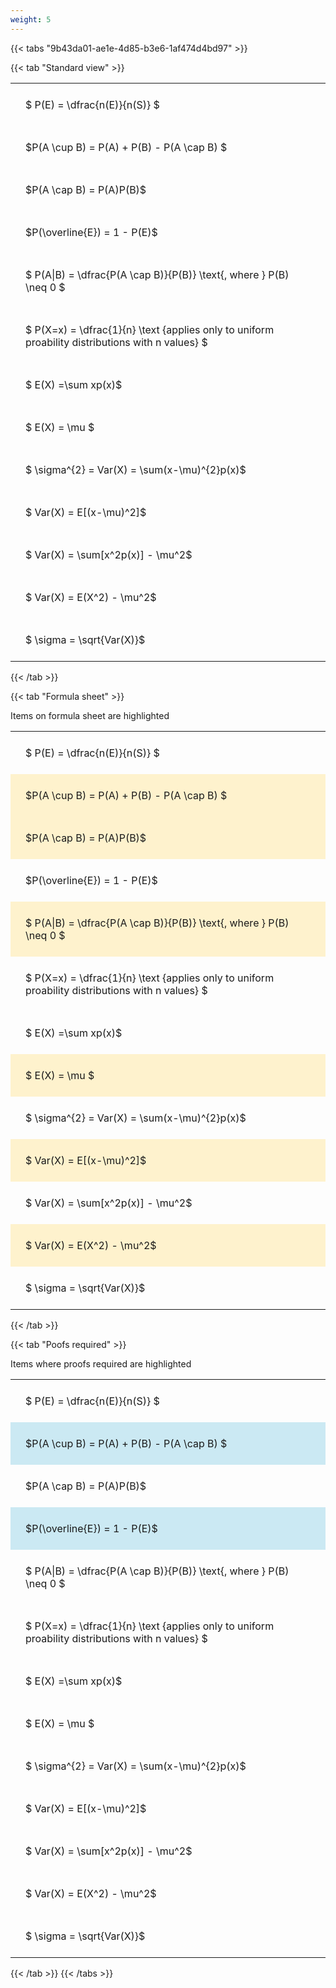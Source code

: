 ```yaml
---
weight: 5
---
```


{{< tabs "9b43da01-ae1e-4d85-b3e6-1af474d4bd97" >}}

{{< tab "Standard view" >}}

<style type="text/css">
#T_ba699 th.col_heading {
  text-align: left;
  font-size: 1em;
}
#T_ba699 td {
  text-align: left;
  font-size: 1em;
  padding: 1.5em;
}
</style>
<table id="T_ba699">
  <thead>
  </thead>
  <tbody>
    <tr>
      <td id="T_ba699_row0_col0" class="data row0 col0" >$ P(E) = \dfrac{n(E)}{n(S)} $</td>
    </tr>
    <tr>
      <td id="T_ba699_row1_col0" class="data row1 col0" >$P(A \cup B) = P(A) + P(B) - P(A \cap B) $</td>
    </tr>
    <tr>
      <td id="T_ba699_row2_col0" class="data row2 col0" >$P(A \cap B)  = P(A)P(B)$</td>
    </tr>
    <tr>
      <td id="T_ba699_row3_col0" class="data row3 col0" >$P(\overline{E}) = 1 - P(E)$</td>
    </tr>
    <tr>
      <td id="T_ba699_row4_col0" class="data row4 col0" >$ P(A|B) = \dfrac{P(A \cap B)}{P(B)} \text{, where } P(B) \neq 0 $</td>
    </tr>
    <tr>
      <td id="T_ba699_row5_col0" class="data row5 col0" >$ P(X=x) =  \dfrac{1}{n} 
\text {applies only to uniform proability distributions with n values} $</td>
    </tr>
    <tr>
      <td id="T_ba699_row6_col0" class="data row6 col0" >$ E(X) =\sum xp(x)$</td>
    </tr>
    <tr>
      <td id="T_ba699_row7_col0" class="data row7 col0" >$ E(X) = \mu $</td>
    </tr>
    <tr>
      <td id="T_ba699_row8_col0" class="data row8 col0" >$ \sigma^{2} = Var(X) = \sum(x-\mu)^{2}p(x)$</td>
    </tr>
    <tr>
      <td id="T_ba699_row9_col0" class="data row9 col0" >$ Var(X) = E[(x-\mu)^2]$</td>
    </tr>
    <tr>
      <td id="T_ba699_row10_col0" class="data row10 col0" >$ Var(X) = \sum[x^2p(x)] - \mu^2$</td>
    </tr>
    <tr>
      <td id="T_ba699_row11_col0" class="data row11 col0" >$ Var(X) = E(X^2) - \mu^2$</td>
    </tr>
    <tr>
      <td id="T_ba699_row12_col0" class="data row12 col0" >$ \sigma = \sqrt{Var(X)}$</td>
    </tr>
  </tbody>
</table>
{{< /tab >}}

{{< tab "Formula sheet" >}}

Items on formula sheet are highlighted 
<br>
<style type="text/css">
#T_9fbb0 th.col_heading {
  text-align: left;
  font-size: 1em;
}
#T_9fbb0 td {
  text-align: left;
  font-size: 1em;
  padding: 1.5em;
}
#T_9fbb0_row0_col0, #T_9fbb0_row3_col0, #T_9fbb0_row5_col0, #T_9fbb0_row6_col0, #T_9fbb0_row8_col0, #T_9fbb0_row10_col0, #T_9fbb0_row12_col0 {
  background-color: rgba(0,0,0,0);
}
#T_9fbb0_row1_col0, #T_9fbb0_row2_col0, #T_9fbb0_row4_col0, #T_9fbb0_row7_col0, #T_9fbb0_row9_col0, #T_9fbb0_row11_col0 {
  background-color: rgba(255,194,10, 0.2);
}
</style>
<table id="T_9fbb0">
  <thead>
  </thead>
  <tbody>
    <tr>
      <td id="T_9fbb0_row0_col0" class="data row0 col0" >$ P(E) = \dfrac{n(E)}{n(S)} $</td>
    </tr>
    <tr>
      <td id="T_9fbb0_row1_col0" class="data row1 col0" >$P(A \cup B) = P(A) + P(B) - P(A \cap B) $</td>
    </tr>
    <tr>
      <td id="T_9fbb0_row2_col0" class="data row2 col0" >$P(A \cap B)  = P(A)P(B)$</td>
    </tr>
    <tr>
      <td id="T_9fbb0_row3_col0" class="data row3 col0" >$P(\overline{E}) = 1 - P(E)$</td>
    </tr>
    <tr>
      <td id="T_9fbb0_row4_col0" class="data row4 col0" >$ P(A|B) = \dfrac{P(A \cap B)}{P(B)} \text{, where } P(B) \neq 0 $</td>
    </tr>
    <tr>
      <td id="T_9fbb0_row5_col0" class="data row5 col0" >$ P(X=x) =  \dfrac{1}{n} 
\text {applies only to uniform proability distributions with n values} $</td>
    </tr>
    <tr>
      <td id="T_9fbb0_row6_col0" class="data row6 col0" >$ E(X) =\sum xp(x)$</td>
    </tr>
    <tr>
      <td id="T_9fbb0_row7_col0" class="data row7 col0" >$ E(X) = \mu $</td>
    </tr>
    <tr>
      <td id="T_9fbb0_row8_col0" class="data row8 col0" >$ \sigma^{2} = Var(X) = \sum(x-\mu)^{2}p(x)$</td>
    </tr>
    <tr>
      <td id="T_9fbb0_row9_col0" class="data row9 col0" >$ Var(X) = E[(x-\mu)^2]$</td>
    </tr>
    <tr>
      <td id="T_9fbb0_row10_col0" class="data row10 col0" >$ Var(X) = \sum[x^2p(x)] - \mu^2$</td>
    </tr>
    <tr>
      <td id="T_9fbb0_row11_col0" class="data row11 col0" >$ Var(X) = E(X^2) - \mu^2$</td>
    </tr>
    <tr>
      <td id="T_9fbb0_row12_col0" class="data row12 col0" >$ \sigma = \sqrt{Var(X)}$</td>
    </tr>
  </tbody>
</table>
{{< /tab >}}

{{< tab "Poofs required" >}}

Items where proofs required are highlighted 
<br>
<style type="text/css">
#T_b3292 th.col_heading {
  text-align: left;
  font-size: 1em;
}
#T_b3292 td {
  text-align: left;
  font-size: 1em;
  padding: 1.5em;
}
#T_b3292_row0_col0, #T_b3292_row2_col0, #T_b3292_row4_col0, #T_b3292_row5_col0, #T_b3292_row6_col0, #T_b3292_row7_col0, #T_b3292_row8_col0, #T_b3292_row9_col0, #T_b3292_row10_col0, #T_b3292_row11_col0, #T_b3292_row12_col0 {
  background-color: rgba(0,0,0,0);
}
#T_b3292_row1_col0, #T_b3292_row3_col0 {
  background-color: rgba(0,150,200, 0.2);
}
</style>
<table id="T_b3292">
  <thead>
  </thead>
  <tbody>
    <tr>
      <td id="T_b3292_row0_col0" class="data row0 col0" >$ P(E) = \dfrac{n(E)}{n(S)} $</td>
    </tr>
    <tr>
      <td id="T_b3292_row1_col0" class="data row1 col0" >$P(A \cup B) = P(A) + P(B) - P(A \cap B) $</td>
    </tr>
    <tr>
      <td id="T_b3292_row2_col0" class="data row2 col0" >$P(A \cap B)  = P(A)P(B)$</td>
    </tr>
    <tr>
      <td id="T_b3292_row3_col0" class="data row3 col0" >$P(\overline{E}) = 1 - P(E)$</td>
    </tr>
    <tr>
      <td id="T_b3292_row4_col0" class="data row4 col0" >$ P(A|B) = \dfrac{P(A \cap B)}{P(B)} \text{, where } P(B) \neq 0 $</td>
    </tr>
    <tr>
      <td id="T_b3292_row5_col0" class="data row5 col0" >$ P(X=x) =  \dfrac{1}{n} 
\text {applies only to uniform proability distributions with n values} $</td>
    </tr>
    <tr>
      <td id="T_b3292_row6_col0" class="data row6 col0" >$ E(X) =\sum xp(x)$</td>
    </tr>
    <tr>
      <td id="T_b3292_row7_col0" class="data row7 col0" >$ E(X) = \mu $</td>
    </tr>
    <tr>
      <td id="T_b3292_row8_col0" class="data row8 col0" >$ \sigma^{2} = Var(X) = \sum(x-\mu)^{2}p(x)$</td>
    </tr>
    <tr>
      <td id="T_b3292_row9_col0" class="data row9 col0" >$ Var(X) = E[(x-\mu)^2]$</td>
    </tr>
    <tr>
      <td id="T_b3292_row10_col0" class="data row10 col0" >$ Var(X) = \sum[x^2p(x)] - \mu^2$</td>
    </tr>
    <tr>
      <td id="T_b3292_row11_col0" class="data row11 col0" >$ Var(X) = E(X^2) - \mu^2$</td>
    </tr>
    <tr>
      <td id="T_b3292_row12_col0" class="data row12 col0" >$ \sigma = \sqrt{Var(X)}$</td>
    </tr>
  </tbody>
</table>
{{< /tab >}}
{{< /tabs >}}
